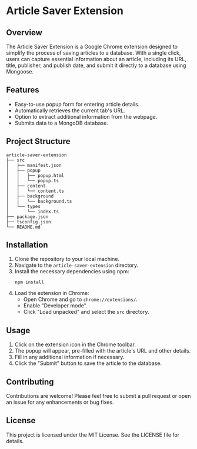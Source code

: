 # Article Saver Extension

## Overview
The Article Saver Extension is a Google Chrome extension designed to simplify the process of saving articles to a database. With a single click, users can capture essential information about an article, including its URL, title, publisher, and publish date, and submit it directly to a database using Mongoose.

## Features
- Easy-to-use popup form for entering article details.
- Automatically retrieves the current tab's URL.
- Option to extract additional information from the webpage.
- Submits data to a MongoDB database.

## Project Structure
```
article-saver-extension
├── src
│   ├── manifest.json
│   ├── popup
│   │   ├── popup.html
│   │   └── popup.ts
│   ├── content
│   │   └── content.ts
│   ├── background
│   │   └── background.ts
│   └── types
│       └── index.ts
├── package.json
├── tsconfig.json
└── README.md
```

## Installation
1. Clone the repository to your local machine.
2. Navigate to the `article-saver-extension` directory.
3. Install the necessary dependencies using npm:
   ```
   npm install
   ```
4. Load the extension in Chrome:
   - Open Chrome and go to `chrome://extensions/`.
   - Enable "Developer mode".
   - Click "Load unpacked" and select the `src` directory.

## Usage
1. Click on the extension icon in the Chrome toolbar.
2. The popup will appear, pre-filled with the article's URL and other details.
3. Fill in any additional information if necessary.
4. Click the "Submit" button to save the article to the database.

## Contributing
Contributions are welcome! Please feel free to submit a pull request or open an issue for any enhancements or bug fixes.

## License
This project is licensed under the MIT License. See the LICENSE file for details.